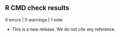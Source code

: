 ## R CMD check results

0 errors | 0 warnings | 1 note

* This is a new release. We do not cite any reference.
